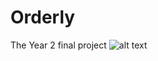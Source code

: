 # Orderly
The Year 2 final project
![alt text](https://github.com/EmirGanovic/Orderly/blob/master/images/Orderly_cover.jpg?raw=true)
